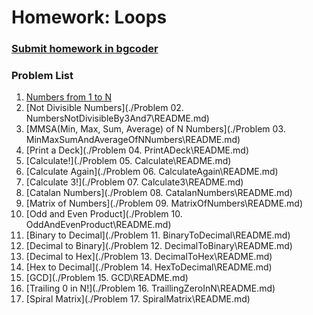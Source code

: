 Homework: Loops
===============

### [Submit homework in bgcoder](http://bgcoder.com/Contests/312/CSharp-Fundamentals-06-Loops)

### Problem List

1. [Numbers from 1 to N](https://github.com/de3ka/TelerikAcademy/blob/master/Telerik%20-%20CSharp%20Basics%20-%20Homeworks/06.%20Loops/Loops-Homework/Problem%2001.%20NumbersFrom1ToN/README.md)
1. [Not Divisible Numbers](./Problem 02. NumbersNotDivisibleBy3And7\README.md)
1. [MMSA(Min, Max, Sum, Average) of N Numbers](./Problem 03. MinMaxSumAndAverageOfNNumbers\README.md)
1. [Print a Deck](./Problem 04. PrintADeck\README.md)
1. [Calculate!](./Problem 05. Calculate\README.md)
1. [Calculate Again](./Problem 06. CalculateAgain\README.md)
1. [Calculate 3!](./Problem 07. Calculate3\README.md)
1. [Catalan Numbers](./Problem 08. CatalanNumbers\README.md)
1. [Matrix of Numbers](./Problem 09. MatrixOfNumbers\README.md)
1. [Odd and Even Product](./Problem 10. OddAndEvenProduct\README.md)
1. [Binary to Decimal](./Problem 11. BinaryToDecimal\README.md)
1. [Decimal to Binary](./Problem 12. DecimalToBinary\README.md)
1. [Decimal to Hex](./Problem 13. DecimalToHex\README.md)
1. [Hex to Decimal](./Problem 14. HexToDecimal\README.md)
1. [GCD](./Problem 15. GCD\README.md)
1. [Trailing 0 in N!](./Problem 16. TraillingZeroInN\README.md)
1. [Spiral Matrix](./Problem 17. SpiralMatrix\README.md)
